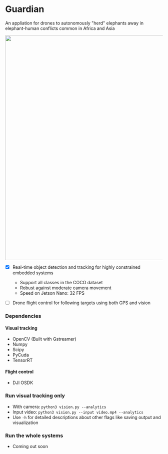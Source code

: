 # Guardian
An appliation for drones to autonomously "herd" elephants away in elephant-human conflicts common in Africa and Asia
<p align="center">
<img src="https://drive.google.com/uc?export=view&id=1J38g6nJbPlK3L8rlmR9Mt-0wpPOeYxrX" width="720">
</p>

- [x] Real-time object detection and tracking for highly constrained embedded systems
  - Support all classes in the COCO dataset
  - Robust against moderate camera movement
  - Speed on Jetson Nano: 32 FPS
- [ ] Drone flight control for following targets using both GPS and vision


### Dependencies
#### Visual tracking
- OpenCV (Built with Gstreamer)
- Numpy
- Scipy
- PyCuda
- TensorRT
#### Flight control
- DJI OSDK

### Run visual tracking only
- With camera: `python3 vision.py --analytics`
- Input video: `python3 vision.py --input video.mp4 --analytics`
- Use `-h` for detailed descriptions about other flags like saving output and visualization
### Run the whole systems
- Coming out soon
